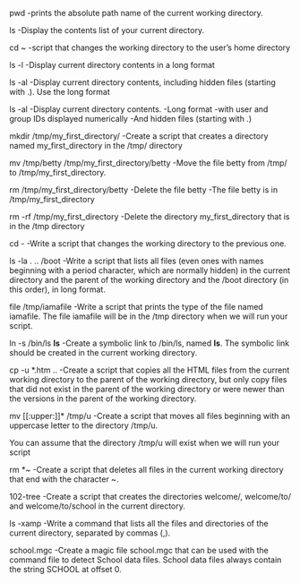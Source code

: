 pwd -prints the absolute path name of the current working directory.

ls -Display the contents list of your current directory.

cd ~ -script that changes the working directory to the user’s home directory

ls -l -Display current directory contents in a long format

ls -al -Display current directory contents, including hidden files (starting with .). Use the long format

ls -al -Display current directory contents.
	-Long format
	-with user and group IDs displayed numerically
	-And hidden files (starting with .)

mkdir /tmp/my_first_directory/ -Create a script that creates a directory named my_first_directory in the /tmp/ directory

mv /tmp/betty /tmp/my_first_directory/betty -Move the file betty from /tmp/ to /tmp/my_first_directory.

rm /tmp/my_first_directory/betty -Delete the file betty		-The file betty is in /tmp/my_first_directory

rm -rf /tmp/my_first_directory -Delete the directory my_first_directory that is in the /tmp directory

cd - -Write a script that changes the working directory to the previous one.

ls -la . .. /boot -Write a script that lists all files (even ones with names beginning with a period character, which are normally hidden) in the current directory and the parent of the working directory and the /boot directory (in this order), in long format.

file /tmp/iamafile -Write a script that prints the type of the file named iamafile. The file iamafile will be in the /tmp directory when we will run your script.

ln -s /bin/ls __ls__ -Create a symbolic link to /bin/ls, named __ls__. The symbolic link should be created in the current working directory.

cp -u *.htm .. -Create a script that copies all the HTML files from the current working directory to the parent of the working directory, but only copy files that did not exist in the parent of the working directory or were newer than the versions in the parent of the working directory.


mv [[:upper:]]* /tmp/u -Create a script that moves all files beginning with an uppercase letter to the directory /tmp/u.

You can assume that the directory /tmp/u will exist when we will run your script

rm *~ -Create a script that deletes all files in the current working directory that end with the character ~.

102-tree -Create a script that creates the directories welcome/, welcome/to/ and welcome/to/school in the current directory.

ls -xamp -Write a command that lists all the files and directories of the current directory, separated by commas (,).

school.mgc -Create a magic file school.mgc that can be used with the command file to detect School data files. School data files always contain the string SCHOOL at offset 0.
